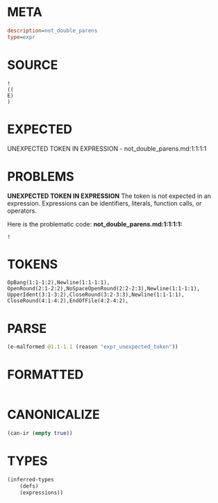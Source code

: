 # META
~~~ini
description=not_double_parens
type=expr
~~~
# SOURCE
~~~roc
!
((
E)
)
~~~
# EXPECTED
UNEXPECTED TOKEN IN EXPRESSION - not_double_parens.md:1:1:1:1
# PROBLEMS
**UNEXPECTED TOKEN IN EXPRESSION**
The token  is not expected in an expression.
Expressions can be identifiers, literals, function calls, or operators.

Here is the problematic code:
**not_double_parens.md:1:1:1:1:**
```roc
!
```



# TOKENS
~~~zig
OpBang(1:1-1:2),Newline(1:1-1:1),
OpenRound(2:1-2:2),NoSpaceOpenRound(2:2-2:3),Newline(1:1-1:1),
UpperIdent(3:1-3:2),CloseRound(3:2-3:3),Newline(1:1-1:1),
CloseRound(4:1-4:2),EndOfFile(4:2-4:2),
~~~
# PARSE
~~~clojure
(e-malformed @1.1-1.1 (reason "expr_unexpected_token"))
~~~
# FORMATTED
~~~roc

~~~
# CANONICALIZE
~~~clojure
(can-ir (empty true))
~~~
# TYPES
~~~clojure
(inferred-types
	(defs)
	(expressions))
~~~
